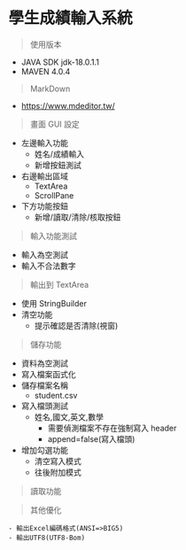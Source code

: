 # 學生成績輸入系統

> 使用版本

- JAVA SDK jdk-18.0.1.1
- MAVEN 4.0.4

> MarkDown

- https://www.mdeditor.tw/

> 畫面 GUI 設定

- 左邊輸入功能
  - 姓名/成績輸入
  - 新增按鈕測試
- 右邊輸出區域
  - TextArea
  - ScrollPane
- 下方功能按鈕
  - 新增/讀取/清除/核取按鈕

> 輸入功能測試

- 輸入為空測試
- 輸入不合法數字

> 輸出到 TextArea

- 使用 StringBuilder
- 清空功能
  - 提示確認是否清除(視窗)

> 儲存功能

- 資料為空測試
- 寫入檔案函式化
- 儲存檔案名稱
  - student.csv
- 寫入檔頭測試
  - 姓名,國文,英文,數學
    - 需要偵測檔案不存在強制寫入 header
    - append=false(寫入檔頭)
- 增加勾選功能
  - 清空寫入模式
  - 往後附加模式

> 讀取功能

> 其他優化

    - 輸出Excel編碼格式(ANSI=>BIG5)
    - 輸出UTF8(UTF8-Bom)
